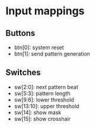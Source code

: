 # Input mappings
## Buttons
- btn[0]: system reset
- btn[1]: send pattern generation
## Switches
- sw[2:0]: next pattern beat
- sw[5:3]: pattern length
- sw[9:6]: lower threshold
- sw[13:10]: upper threshold
- sw[14]: show mask
- sw[15]: show crosshair
